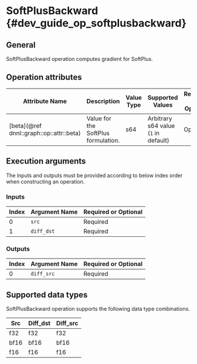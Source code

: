 # SoftPlusBackward {#dev_guide_op_softplusbackward}

## General

SoftPlusBackward operation computes gradient for SoftPlus.

## Operation attributes

Attribute Name | Description | Value Type | Supported Values | Required or Optional
-- | -- | -- | -- | --
[beta](@ref dnnl::graph::op::attr::beta) | Value for the SoftPlus formulation. | s64 | Arbitrary s64 value (`1` in default) | Optional

## Execution arguments

The inputs and outputs must be provided according to below index order when
constructing an operation.

### Inputs

Index | Argument Name | Required or Optional
-- | -- | --
0 | `src` | Required
1 | `diff_dst` | Required

### Outputs

Index | Argument Name | Required or Optional
-- | -- | --
0 | `diff_src` |Required

## Supported data types

SoftPlusBackward operation supports the following data type combinations.

Src | Diff_dst | Diff_src
-- | -- | --
f32 | f32 | f32
bf16 | bf16 | bf16
f16 | f16 | f16
